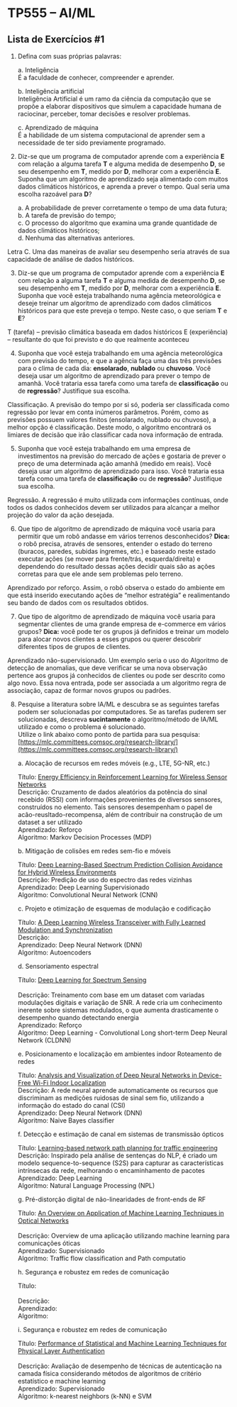 # TP555 – AI/ML

 ## Lista de Exercícios #1

1.  Defina com suas próprias palavras:
    
    a. Inteligência  
    É a faculdade de conhecer, compreender e aprender.
    
    b. Inteligência artificial  
    Inteligência Artificial é um ramo da ciência da computação que se propõe a elaborar dispositivos que simulem a capacidade humana de raciocinar, perceber, tomar decisões e resolver problemas.
    
    c. Aprendizado de máquina  
    É a habilidade de um sistema computacional de aprender sem a necessidade de ter sido previamente programado.
    
2.  Diz-se que um programa de computador aprende com a experiência  **E**  com relação a alguma tarefa  **T**  e alguma medida de desempenho  **D**, se seu desempenho em  **T**, medido por  **D**, melhorar com a experiência  **E**. Suponha que um algoritmo de aprendizado seja alimentado com muitos dados climáticos históricos, e aprenda a prever o tempo. Qual seria uma escolha razoável para  **D**?
    
    a. A probabilidade de prever corretamente o tempo de uma data futura;  
    b. A tarefa de previsão do tempo;  
    c. O processo do algoritmo que examina uma grande quantidade de dados climáticos históricos;  
    d. Nenhuma das alternativas anteriores.  
    
Letra C. Uma das maneiras de avaliar seu desempenho seria através de sua capacidade de análise de dados históricos.

3.  Diz-se que um programa de computador aprende com a experiência  **E**  com relação a alguma tarefa  **T**  e alguma medida de desempenho  **D**, se seu desempenho em  **T**, medido por  **D**, melhorar com a experiência  **E**. Suponha que você esteja trabalhando numa agência meteorológica e deseje treinar um algoritmo de aprendizado com dados climáticos históricos para que este preveja o tempo. Neste caso, o que seriam  **T**  e  **E**?

T (tarefa) – previsão climática baseada em dados históricos
E  (experiência) – resultante do que foi previsto e do que realmente aconteceu

4.  Suponha que você esteja trabalhando em uma agência meteorológica com previsão do tempo, e que a agência faça uma das três previsões para o clima de cada dia:  **ensolarado**,  **nublado**  ou  **chuvoso**. Você deseja usar um algoritmo de aprendizado para prever o tempo de amanhã. Você trataria essa tarefa como uma tarefa de  **classificação**  ou de  **regressão**? Justifique sua escolha.

Classificação. A previsão do tempo por si só, poderia ser classificada como regressão por levar em conta inúmeros parâmetros. Porém, como as previsões possuem valores finitos (ensolarado, nublado ou chuvoso), a melhor opção é classificação. Deste modo, o algoritmo encontrará os limiares de decisão que irão classificar cada nova informação de entrada.

5.  Suponha que você esteja trabalhando em uma empresa de investimentos na previsão do mercado de ações e gostaria de prever o preço de uma determinada ação amanhã (medido em reais). Você deseja usar um algoritmo de aprendizado para isso. Você trataria essa tarefa como uma tarefa de  **classificação**  ou de  **regressão**? Justifique sua escolha.

Regressão. A regressão é muito utilizada com informações contínuas, onde todos os dados conhecidos devem ser utilizados para alcançar a melhor projeção do valor da ação desejada.

6.  Que tipo de algoritmo de aprendizado de máquina você usaria para permitir que um robô andasse em vários terrenos desconhecidos?  **Dica:**  o robô precisa, através de sensores, entender o estado do terreno (buracos, paredes, subidas íngremes, etc.) e baseado neste estado executar ações (se mover para frente/trás, esquerda/direita) e dependendo do resultado dessas ações decidir quais são as ações corretas para que ele ande sem problemas pelo terreno.

Aprendizado por reforço. Assim, o robô observa o estado do ambiente em que está inserido executando ações de “melhor estratégia” e realimentando seu bando de dados com os resultados obtidos.

7.  Que tipo de algoritmo de aprendizado de máquina você usaria para segmentar clientes de uma grande empresa de e-commerce em vários grupos?  **Dica:**  você pode ter os grupos já definidos e treinar um modelo para alocar novos clientes a esses grupos ou querer descobrir diferentes tipos de grupos de clientes.

Aprendizado não-supervisionado. Um exemplo seria o uso do Algoritmo de detecção de anomalias, que deve verificar se uma nova observação pertence aos grupos já conhecidos de clientes ou pode ser descrito como algo novo. Essa nova entrada, pode ser associada a um algoritmo regra de associação, capaz de formar novos grupos ou padrões.

8.  Pesquise a literatura sobre IA/ML e descubra se as seguintes tarefas podem ser solucionadas por computadores. Se as tarefas puderem ser solucionadas, descreva  **sucintamente**  o algoritmo/método de IA/ML utilizado e como o problema é solucionado. <br/>
Utilize o link abaixo como ponto de partida para sua pesquisa: <br/>[https://mlc.committees.comsoc.org/research-library/](https://mlc.committees.comsoc.org/research-library/) <br/>
    
    a. Alocação de recursos em redes móveis (e.g., LTE, 5G-NR, etc.) <br/>
    
    Título: [Energy Efficiency in Reinforcement Learning for Wireless Sensor Networks](https://arxiv.org/pdf/1812.02538.pdf) <br/>
    Descrição:  Cruzamento de dados aleatórios da potência do sinal recebido (RSSI) com informações provenientes de diversos sensores, construídos no elemento. Tais sensores desempenham o papel de acão-reusltado-recompensa, além de contribuir na construção de um dataset a ser utilizado <br/>
    Aprendizado: Reforço <br/>
    Algoritmo: Markov Decision Processes (MDP) <br/>   
    
    b. Mitigação de colisões em redes sem-fio e móveis <br/>
    
    Título: [Deep Learning-Based Spectrum Prediction Collision Avoidance for Hybrid Wireless Environments](https://ieeexplore.ieee.org/document/8684944) <br/>
    Descrição: Predição de uso do espectro das redes vizinhas <br/>
    Aprendizado: Deep Learning  Supervisionado <br/>
    Algoritmo: Convolutional Neural Network (CNN) <br/>
    
    c. Projeto e otimização de esquemas de modulação e codificação <br/>
    
    Título: [A Deep Learning Wireless Transceiver with Fully Learned Modulation and Synchronization](https://arxiv.org/pdf/1905.10468.pdf) <br/>
    Descrição: <br/>
    Aprendizado: Deep Neural Network (DNN) <br/>
    Algoritmo: Autoencoders <br/>
    
    d. Sensoriamento espectral <br/>
    
    Título: [Deep Learning for Spectrum Sensing](https://arxiv.org/pdf/1909.02730.pdf) <br/>  
    Descrição: Treinamento com base em um dataset com variadas modulações digitais e variação de SNR. A rede cria um conhecimento inerente sobre sistemas modulados, o que aumenta drasticamente o desempenho quando detectando energia <br/>
    Aprendizado: Reforço <br/>
    Algoritmo: Deep Learning - Convolutional Long short-term Deep Neural Network (CLDNN) <br/>  
    
    e. Posicionamento e localização em ambientes indoor Roteamento de redes <br/>
    
    Título: [Analysis and Visualization of Deep Neural Networks in Device-Free Wi-Fi Indoor Localization](https://arxiv.org/pdf/1904.10154.pdf) <br/> 
    Descrição: A rede neural aprende automaticamente os recursos que discriminam as medições ruidosas de sinal sem fio, utilizando a informação do estado do canal (CSI) <br/>
    Aprendizado: Deep Neural Network (DNN) <br/>
    Algoritmo: Naive Bayes classifier <br/>
    
    f. Detecção e estimação de canal em sistemas de transmissão ópticos <br/>
    
    Título: [Learning-based network path planning for traffic engineering](https://www.sciencedirect.com/science/article/pii/S0167739X18313244) <br/>
    Descrição: Inspirado pela análise de sentenças do NLP, é criado um modelo sequence-to-sequence (S2S) para capturar as características intrínsecas da rede, melhorando o encaminhamento de pacotes <br/>
    Aprendizado: Deep Learning <br/>
    Algoritmo: Natural Language Processing (NPL) <br/>
    
    g. Pré-distorção digital de não-linearidades de front-ends de RF <br/>
    
    Título: [An Overview on Application of Machine Learning Techniques in Optical Networks](https://www.researchgate.net/publication/328821936_An_Overview_on_Application_of_Machine_Learning_Techniques_in_Optical_Networks) <br/>  
    Descrição: Overview de uma aplicação utilizando machine learning para comunicações óticas <br/>
    Aprendizado: Supervisionado <br/>
    Algoritmo: Traffic flow classification and Path computatio <br/>  
    
    h. Segurança e robustez em redes de comunicação <br/>
    
    Título: <br/>  
    Descrição: <br/>
    Aprendizado: <br/> 
    Algoritmo: <br/> 
    
    i. Segurança e robustez em redes de comunicação <br/>
    
    Título: [Performance of Statistical and Machine Learning Techniques for Physical Layer Authentication](https://arxiv.org/pdf/2001.06238.pdf) <br/>  
    Descrição: Avaliação de desempenho de técnicas de autenticação na camada física considerando métodos de algoritmos de critério estatístico e machine learning <br/>
    Aprendizado: Supervisionado <br/>
    Algoritmo: k-nearest neighbors (k-NN) e SVM <br/>
